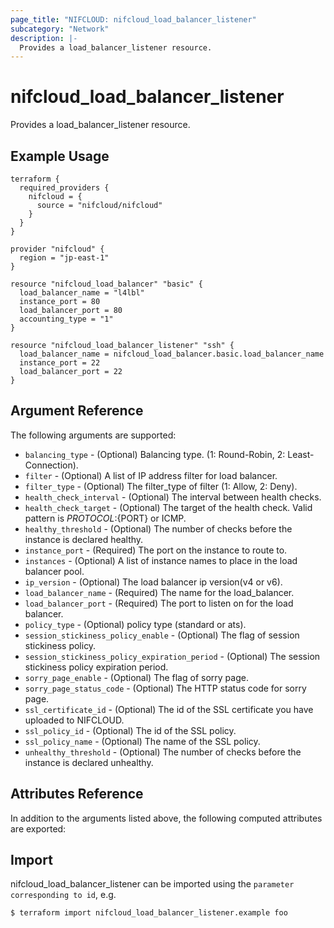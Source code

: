 ```yaml
---
page_title: "NIFCLOUD: nifcloud_load_balancer_listener"
subcategory: "Network"
description: |-
  Provides a load_balancer_listener resource.
---
```


# nifcloud_load_balancer_listener

Provides a load_balancer_listener resource.

## Example Usage

```hcl
terraform {
  required_providers {
    nifcloud = {
      source = "nifcloud/nifcloud"
    }
  }
}

provider "nifcloud" {
  region = "jp-east-1"
}

resource "nifcloud_load_balancer" "basic" {
  load_balancer_name = "l4lbl"
  instance_port = 80
  load_balancer_port = 80
  accounting_type = "1"
}

resource "nifcloud_load_balancer_listener" "ssh" {
  load_balancer_name = nifcloud_load_balancer.basic.load_balancer_name
  instance_port = 22
  load_balancer_port = 22
}

```

## Argument Reference

The following arguments are supported:


* `balancing_type` - (Optional) Balancing type. (1: Round-Robin, 2: Least-Connection).
* `filter` - (Optional) A list of IP address filter for load balancer.
* `filter_type` - (Optional) The filter_type of filter (1: Allow, 2: Deny).
* `health_check_interval` - (Optional) The interval between health checks.
* `health_check_target` - (Optional) The target of the health check. Valid pattern is ${PROTOCOL}:${PORT} or ICMP.
* `healthy_threshold` - (Optional) The number of checks before the instance is declared healthy.
* `instance_port` - (Required) The port on the instance to route to.
* `instances` - (Optional) A list of instance names to place in the load balancer pool.
* `ip_version` - (Optional) The load balancer ip version(v4 or v6).
* `load_balancer_name` - (Required) The name for the load_balancer.
* `load_balancer_port` - (Required) The port to listen on for the load balancer.
* `policy_type` - (Optional) policy type (standard or ats).
* `session_stickiness_policy_enable` - (Optional) The flag of session stickiness policy.
* `session_stickiness_policy_expiration_period` - (Optional) The session stickiness policy expiration period.
* `sorry_page_enable` - (Optional) The flag of sorry page.
* `sorry_page_status_code` - (Optional) The HTTP status code for sorry page.
* `ssl_certificate_id` - (Optional) The id of the SSL certificate you have uploaded to NIFCLOUD.
* `ssl_policy_id` - (Optional) The id of the SSL policy.
* `ssl_policy_name` - (Optional) The name of the SSL policy.
* `unhealthy_threshold` - (Optional) The number of checks before the instance is declared unhealthy.

## Attributes Reference

In addition to the arguments listed above, the following computed attributes are exported:



## Import

nifcloud_load_balancer_listener can be imported using the `parameter corresponding to id`, e.g.

```
$ terraform import nifcloud_load_balancer_listener.example foo
```
